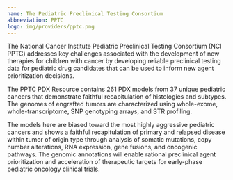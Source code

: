 ```yaml
---
name: The Pediatric Preclinical Testing Consortium
abbreviation: PPTC
logo: img/providers/pptc.png
---
```


The National Cancer Institute Pediatric Preclinical Testing Consortium (NCI PPTC) addresses key challenges associated with the development of new therapies for children with cancer by developing reliable preclinical testing data for pediatric drug candidates that can be used to inform new agent prioritization decisions.

The PPTC PDX Resource contains 261 PDX models from 37 unique pediatric cancers that demonstrate faithful recapitulation of histologies and subtypes. The genomes of engrafted tumors are characterized using whole-exome, whole-transcriptome, SNP genotyping arrays, and STR profiling.

The models here are biased toward the most highly aggressive pediatric cancers and shows a faithful recapitulation of primary and relapsed disease within tumor of origin type through analysis of somatic mutations, copy number alterations, RNA expression, gene fusions, and oncogenic pathways. The genomic annotations will enable rational preclinical agent prioritization and acceleration of therapeutic targets for early-phase pediatric oncology clinical trials.
